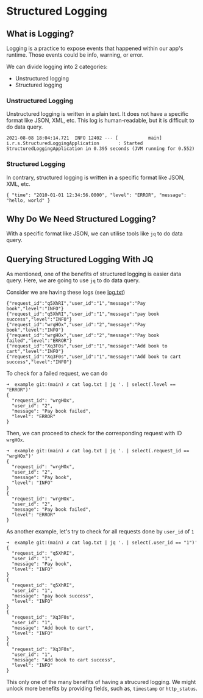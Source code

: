 # Structured Logging

## What is Logging?

Logging is a practice to expose events that happened within our app's runtime. Those events could be info, warning, or error.

We can divide logging into 2 categories:

- Unstructured logging
- Structured logging

### Unstructured Logging

Unstructured logging is written in a plain text. It does not have a specific format like JSON, XML, etc. This log is human-readable, but it is difficult to do data query.

```
2021-08-08 18:04:14.721  INFO 12402 --- [           main] i.r.s.StructuredLoggingApplication       : Started StructuredLoggingApplication in 0.395 seconds (JVM running for 0.552)
```

### Structured Logging

In contrary, structured logging is written in a specific format like JSON, XML, etc.

```
{ "time": "2010-01-01 12:34:56.0000", "level": "ERROR", "message": "hello, world" }
```

## Why Do We Need Structured Logging?

With a specific format like JSON, we can utilise tools like `jq` to do data query.

## Querying Structured Logging With JQ

As mentioned, one of the benefits of structured logging is easier data query. Here, we are going to use `jq` to do data query.

Consider we are having these logs (see [log.txt](./log.txt))

```
{"request_id":"q5XhRI","user_id":"1","message":"Pay book","level":"INFO"}
{"request_id":"q5XhRI","user_id":"1","message":"pay book success","level":"INFO"}
{"request_id":"wrgHOx","user_id":"2","message":"Pay book","level":"INFO"}
{"request_id":"wrgHOx","user_id":"2","message":"Pay book failed","level":"ERROR"}
{"request_id":"Xq3F0s","user_id":"1","message":"Add book to cart","level":"INFO"}
{"request_id":"Xq3F0s","user_id":"1","message":"Add book to cart success","level":"INFO"}
```

To check for a failed request, we can do

```
➜  example git:(main) ✗ cat log.txt | jq '. | select(.level == "ERROR")'
{
  "request_id": "wrgHOx",
  "user_id": "2",
  "message": "Pay book failed",
  "level": "ERROR"
}
```

Then, we can proceed to check for the corresponding request with ID `wrgHOx`.

```
➜  example git:(main) ✗ cat log.txt | jq '. | select(.request_id == "wrgHOx")'
{
  "request_id": "wrgHOx",
  "user_id": "2",
  "message": "Pay book",
  "level": "INFO"
}
{
  "request_id": "wrgHOx",
  "user_id": "2",
  "message": "Pay book failed",
  "level": "ERROR"
}
```

As another example, let's try to check for all requests done by `user_id` of `1`

```
➜  example git:(main) ✗ cat log.txt | jq '. | select(.user_id == "1")'
{
  "request_id": "q5XhRI",
  "user_id": "1",
  "message": "Pay book",
  "level": "INFO"
}
{
  "request_id": "q5XhRI",
  "user_id": "1",
  "message": "pay book success",
  "level": "INFO"
}
{
  "request_id": "Xq3F0s",
  "user_id": "1",
  "message": "Add book to cart",
  "level": "INFO"
}
{
  "request_id": "Xq3F0s",
  "user_id": "1",
  "message": "Add book to cart success",
  "level": "INFO"
}
```

This only one of the many benefits of having a strucured logging. We might unlock more benefits by providing fields, such as, `timestamp` or `http_status`.

